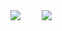 <div style="display: flex; width: 100px;">
  <div style="flex: 1">
        <a href="https://github.com/anuraghazra/github-readme-stats">
          <img align="left" src="https://github-readme-stats.vercel.app/api?username=miyasan31&count_private=true&show_icons=true&theme=dark" />
        </a>
    </div>
    <div style="flex: 1">
        <a href="https://github.com/anuraghazra/github-readme-stats">
          <img align="left" src="https://github-readme-stats.vercel.app/api/top-langs/?username=miyasan31&layout=compact&hide=html,CSS,Objective-C&theme=dark" />
        </a>
      </div>
</div>
<!-- <a href="https://github.com/anuraghazra/github-readme-stats/actions">
      <img alt="Tests Passing" src="https://github.com/anuraghazra/github-readme-stats/workflows/Test/badge.svg" />
</a> -->

